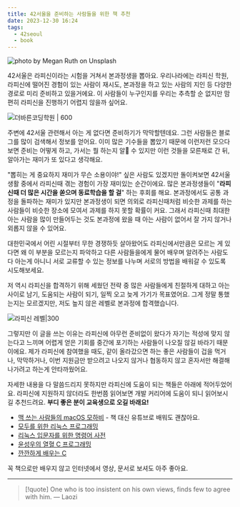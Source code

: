 ```yaml
---
title: 42서울을 준비하는 사람들을 위한 책 추천
date: 2023-12-30 16:24
tags:
  - 42seoul
  - book
---
```


![photo by Megan Ruth on Unsplash](https://images.unsplash.com/photo-1701651145763-d0bfaac096ab?crop=entropy&cs=srgb&fm=jpg&ixid=M3wzNjM5Nzd8MHwxfHJhbmRvbXx8fHx8fHx8fDE3MDM5MjEwNTd8&ixlib=rb-4.0.3&q=85&w=768&h=432)

42서울은 라피신이라는 시험을 거쳐서 본과정생을 뽑아요.
우리나라에는 라피신 학원, 라피신에 떨어진 경험이 있는 사람이 재시도, 본과정을 하고 있는 사람의 지인 등 다양한 경로로 미리 준비하고 있을거에요. 이 사람들이 누구인지를 우리는 추측할 순 없지만 맘 편히 라피신을 진행하기 어렵지 않을까 싶어요.

![더바른코딩학원 | 600](assets/the-baleun-coding-blog.png)

주변에 42서울 관련해서 아는 게 없다면 준비하기가 막막할텐데요. 그런 사람들은 블로그를 많이 검색해서 정보를 얻어요. 이미 많은 기수들을 뽑았기 때문에 이런저런 모으다보면 준비는 어떻게 하고, 가서는 뭘 하는지 알 수 있지만 이런 것들을 모른채로 간 뒤, 알아가는 재미가 또 있다고 생각해요.

"뽑히는 게 중요하지 재미가 무슨 소용이야!" 싶은 사람도 있겠지만 돌이켜보면 42서울 생활 중에서 라피신때 겪는 경험이 가장 재미있는 순간이에요. 많은 본과정생들이 "**라피신때 더 많은 시간을 쏟으며 동료학습을 할 걸**" 하는 후회를 해요. 본과정에서도 공통 과정을 돌파하는 재미가 있지만 본과정생이 되면 의외로 라피신때처럼 비슷한 과제를 하는 사람들이 비슷한 장소에 모여서 과제를 하지 못할 확률이 커요. 그래서 라피신때 최대한 아는 사람을 많이 만들어두는 것도 본과정에 왔을 때 아는 사람이 없어서 잘 가지 않거나 외롭지 않을 수 있어요.

대한민국에서 어린 시절부터 무한 경쟁하듯 살아왔어도 라피신에서만큼은 모르는 게 있다면 왜 이 부분을 모르는지 파악하고 다른 사람들을에게 물어 배우며 알려주는 사람도 다 아는게 아니니 서로 교류할 수 있는 정보를 나누며 서로의 방법을 배워갈 수 있도록 시도해보세요.

저 역시 라피신을 합격하기 위해 세웠던 전략 중 많은 사람들에게 친절하게 대하고 아는 사이로 남기, 도움되는 사람이 되기, 일찍 오고 늦게 가기가 목표였어요. 그게 정말 통했는지는 모르겠지만, 저도 높지 않은 레벨로 본과정에 합격했습니다.

![라피신 레벨|300](assets/la-piscine-sunhwang-level.png)

그렇지만 이 글을 쓰는 이유는 라피신에 아무런 준비없이 왔다가 자기는 적성에 맞지 않는다고 느끼며 어렵게 얻은 기회를 중간에 포기하는 사람들이 나오질 않길 바라기 때문이에요. 제가 라피신에 참여했을 때도, 같이 올라갔으면 하는 좋은 사람들이 겁을 먹거나, 막막하거나, 이번 지원금만 받으려고 나오지 않거나 협동하지 않고 혼자서만 해결해나가려고 하는게 안타까웠어요.

자세한 내용을 다 말씀드리지 못하지만 라피신에 도움이 되는 책들은 아래에 적어두었어요.
라피신에 지원하지 않더라도 한번쯤 읽어보면 개발 커리어에 도움이 되니 읽어보시길 추천드려요.
**부디 좋은 분이 교육생으로 오길 바래요!**

- [맥 쓰는 사람들의 macOS 모하비](https://www.yes24.com/Product/Goods/64704556) - 책 대신 유튜브로 배워도 괜찮아요.
- [모두를 위한 리눅스 프로그래밍](https://www.yes24.com/Product/Goods/66809486)
- [리눅스 입문자를 위한 명령어 사전](https://www.yes24.com/Product/Goods/102467714)
- [윤성우의 열혈 C 프로그래밍](https://www.yes24.com/Product/Goods/4333686)
- [깐깐하게 배우는 C](https://www.yes24.com/Product/Goods/58215872)

꼭 책으로만 배우지 않고 인터넷에서 영상, 문서로 보셔도 아주 좋아요.

---

> [!quote] One who is too insistent on his own views, finds few to agree with him.
> — Laozi